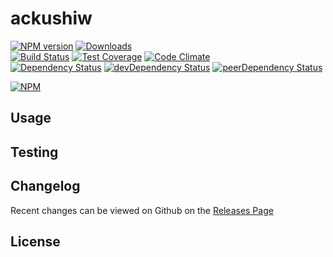 # ackushiw 
[![NPM version](https://badge.fury.io/js/ackushiw.svg)](http://badge.fury.io/js/ackushiw) [![Downloads](http://img.shields.io/npm/dm/ackushiw.svg)](http://badge.fury.io/js/ackushiw)   
[![Build Status](https://travis-ci.org//ackushiw.svg?branch=master)](https://travis-ci.org//ackushiw) [![Test Coverage](https://codeclimate.com/github//ackushiw/badges/coverage.svg)](https://codeclimate.com/github//ackushiw) [![Code Climate](https://codeclimate.com/github//ackushiw/badges/gpa.svg)](https://codeclimate.com/github//ackushiw)   
[![Dependency Status](https://david-dm.org//ackushiw.svg)](https://david-dm.org//ackushiw) [![devDependency Status](https://david-dm.org//ackushiw/dev-status.svg)](https://david-dm.org//ackushiw#info=devDependencies) [![peerDependency Status](https://david-dm.org//ackushiw/peer-status.svg)](https://david-dm.org//ackushiw#info=peerDependencies)    


> 

[![NPM](https://nodei.co/npm/ackushiw.png?downloads=true&downloadRank=true&stars=true)](https://nodei.co/npm/ackushiw)

## Usage


## Testing


## Changelog

Recent changes can be viewed on Github on the [Releases Page](https://github.com//ackushiw/releases)

## License


